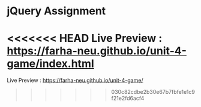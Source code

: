 # jQuery Assignment
<<<<<<< HEAD
Live Preview : https://farha-neu.github.io/unit-4-game/index.html
=======
Live Preview : https://farha-neu.github.io/unit-4-game/
>>>>>>> 030c82cdbe2b30e67b7fbfe1e1c9f21e2fd6acf4
